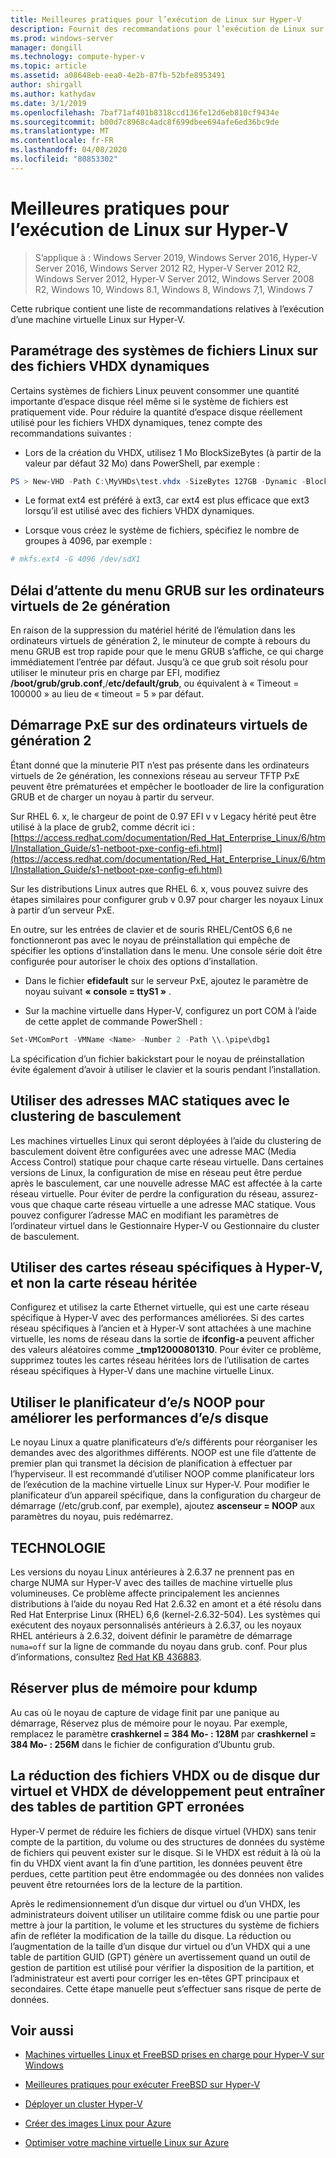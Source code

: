 ```yaml
---
title: Meilleures pratiques pour l’exécution de Linux sur Hyper-V
description: Fournit des recommandations pour l’exécution de Linux sur une machine virtuelle
ms.prod: windows-server
manager: dongill
ms.technology: compute-hyper-v
ms.topic: article
ms.assetid: a08648eb-eea0-4e2b-87fb-52bfe8953491
author: shirgall
ms.author: kathydav
ms.date: 3/1/2019
ms.openlocfilehash: 7baf71af401b8318ccd136fe12d6eb810cf9434e
ms.sourcegitcommit: b00d7c8968c4adc8f699dbee694afe6ed36bc9de
ms.translationtype: MT
ms.contentlocale: fr-FR
ms.lasthandoff: 04/08/2020
ms.locfileid: "80853302"
---
```

# <a name="best-practices-for-running-linux-on-hyper-v"></a>Meilleures pratiques pour l’exécution de Linux sur Hyper-V

>S’applique à : Windows Server 2019, Windows Server 2016, Hyper-V Server 2016, Windows Server 2012 R2, Hyper-V Server 2012 R2, Windows Server 2012, Hyper-V Server 2012, Windows Server 2008 R2, Windows 10, Windows 8.1, Windows 8, Windows 7,1, Windows 7

Cette rubrique contient une liste de recommandations relatives à l’exécution d’une machine virtuelle Linux sur Hyper-V.

## <a name="tuning-linux-file-systems-on-dynamic-vhdx-files"></a>Paramétrage des systèmes de fichiers Linux sur des fichiers VHDX dynamiques

Certains systèmes de fichiers Linux peuvent consommer une quantité importante d’espace disque réel même si le système de fichiers est pratiquement vide. Pour réduire la quantité d’espace disque réellement utilisé pour les fichiers VHDX dynamiques, tenez compte des recommandations suivantes :

* Lors de la création du VHDX, utilisez 1 Mo BlockSizeBytes (à partir de la valeur par défaut 32 Mo) dans PowerShell, par exemple :

```Powershell
PS > New-VHD -Path C:\MyVHDs\test.vhdx -SizeBytes 127GB -Dynamic -BlockSizeBytes 1MB
```

* Le format ext4 est préféré à ext3, car ext4 est plus efficace que ext3 lorsqu’il est utilisé avec des fichiers VHDX dynamiques.

* Lorsque vous créez le système de fichiers, spécifiez le nombre de groupes à 4096, par exemple :

```bash
# mkfs.ext4 -G 4096 /dev/sdX1

```

## <a name="grub-menu-timeout-on-generation-2-virtual-machines"></a>Délai d’attente du menu GRUB sur les ordinateurs virtuels de 2e génération

En raison de la suppression du matériel hérité de l’émulation dans les ordinateurs virtuels de génération 2, le minuteur de compte à rebours du menu GRUB est trop rapide pour que le menu GRUB s’affiche, ce qui charge immédiatement l’entrée par défaut. Jusqu’à ce que grub soit résolu pour utiliser le minuteur pris en charge par EFI, modifiez **/boot/grub/grub.conf**,/**etc/default/grub**, ou équivalent à « Timeout = 100000 » au lieu de « timeout = 5 » par défaut.

## <a name="pxe-boot-on-generation-2-virtual-machines"></a>Démarrage PxE sur des ordinateurs virtuels de génération 2

Étant donné que la minuterie PIT n’est pas présente dans les ordinateurs virtuels de 2e génération, les connexions réseau au serveur TFTP PxE peuvent être prématurées et empêcher le bootloader de lire la configuration GRUB et de charger un noyau à partir du serveur.

Sur RHEL 6. x, le chargeur de point de 0.97 EFI v v Legacy hérité peut être utilisé à la place de grub2, comme décrit ici : [https://access.redhat.com/documentation/Red_Hat_Enterprise_Linux/6/html/Installation_Guide/s1-netboot-pxe-config-efi.html](https://access.redhat.com/documentation/Red_Hat_Enterprise_Linux/6/html/Installation_Guide/s1-netboot-pxe-config-efi.html)

Sur les distributions Linux autres que RHEL 6. x, vous pouvez suivre des étapes similaires pour configurer grub v 0.97 pour charger les noyaux Linux à partir d’un serveur PxE.

En outre, sur les entrées de clavier et de souris RHEL/CentOS 6,6 ne fonctionneront pas avec le noyau de préinstallation qui empêche de spécifier les options d’installation dans le menu. Une console série doit être configurée pour autoriser le choix des options d’installation.

* Dans le fichier **efidefault** sur le serveur PxE, ajoutez le paramètre de noyau suivant **« console = ttyS1 »** .

* Sur la machine virtuelle dans Hyper-V, configurez un port COM à l’aide de cette applet de commande PowerShell :

```Powershell
Set-VMComPort -VMName <Name> -Number 2 -Path \\.\pipe\dbg1

```

La spécification d’un fichier bakickstart pour le noyau de préinstallation évite également d’avoir à utiliser le clavier et la souris pendant l’installation.

## <a name="use-static-mac-addresses-with-failover-clustering"></a>Utiliser des adresses MAC statiques avec le clustering de basculement

Les machines virtuelles Linux qui seront déployées à l’aide du clustering de basculement doivent être configurées avec une adresse MAC (Media Access Control) statique pour chaque carte réseau virtuelle. Dans certaines versions de Linux, la configuration de mise en réseau peut être perdue après le basculement, car une nouvelle adresse MAC est affectée à la carte réseau virtuelle. Pour éviter de perdre la configuration du réseau, assurez-vous que chaque carte réseau virtuelle a une adresse MAC statique. Vous pouvez configurer l’adresse MAC en modifiant les paramètres de l’ordinateur virtuel dans le Gestionnaire Hyper-V ou Gestionnaire du cluster de basculement.

## <a name="use-hyper-v-specific-network-adapters-not-the-legacy-network-adapter"></a>Utiliser des cartes réseau spécifiques à Hyper-V, et non la carte réseau héritée

Configurez et utilisez la carte Ethernet virtuelle, qui est une carte réseau spécifique à Hyper-V avec des performances améliorées. Si des cartes réseau spécifiques à l’ancien et à Hyper-V sont attachées à une machine virtuelle, les noms de réseau dans la sortie de **ifconfig-a** peuvent afficher des valeurs aléatoires comme **_tmp12000801310**. Pour éviter ce problème, supprimez toutes les cartes réseau héritées lors de l’utilisation de cartes réseau spécifiques à Hyper-V dans une machine virtuelle Linux.

## <a name="use-io-scheduler-noop-for-better-disk-io-performance"></a>Utiliser le planificateur d’e/s NOOP pour améliorer les performances d’e/s disque

Le noyau Linux a quatre planificateurs d’e/s différents pour réorganiser les demandes avec des algorithmes différents. NOOP est une file d’attente de premier plan qui transmet la décision de planification à effectuer par l’hyperviseur. Il est recommandé d’utiliser NOOP comme planificateur lors de l’exécution de la machine virtuelle Linux sur Hyper-V. Pour modifier le planificateur d’un appareil spécifique, dans la configuration du chargeur de démarrage (/etc/grub.conf, par exemple), ajoutez **ascenseur = NOOP** aux paramètres du noyau, puis redémarrez.

## <a name="numa"></a>TECHNOLOGIE

Les versions du noyau Linux antérieures à 2.6.37 ne prennent pas en charge NUMA sur Hyper-V avec des tailles de machine virtuelle plus volumineuses. Ce problème affecte principalement les anciennes distributions à l’aide du noyau Red Hat 2.6.32 en amont et a été résolu dans Red Hat Enterprise Linux (RHEL) 6,6 (kernel-2.6.32-504). Les systèmes qui exécutent des noyaux personnalisés antérieurs à 2.6.37, ou les noyaux RHEL antérieurs à 2.6.32, doivent définir le paramètre de démarrage `numa=off` sur la ligne de commande du noyau dans grub. conf. Pour plus d’informations, consultez [Red Hat KB 436883](https://access.redhat.com/solutions/436883).

## <a name="reserve-more-memory-for-kdump"></a>Réserver plus de mémoire pour kdump

Au cas où le noyau de capture de vidage finit par une panique au démarrage, Réservez plus de mémoire pour le noyau. Par exemple, remplacez le paramètre **crashkernel = 384 Mo- : 128M** par **crashkernel = 384 Mo- : 256M** dans le fichier de configuration d’Ubuntu grub.

## <a name="shrinking-vhdx-or-expanding-vhd-and-vhdx-files-can-result-in-erroneous-gpt-partition-tables"></a>La réduction des fichiers VHDX ou de disque dur virtuel et VHDX de développement peut entraîner des tables de partition GPT erronées

Hyper-V permet de réduire les fichiers de disque virtuel (VHDX) sans tenir compte de la partition, du volume ou des structures de données du système de fichiers qui peuvent exister sur le disque. Si le VHDX est réduit à là où la fin du VHDX vient avant la fin d’une partition, les données peuvent être perdues, cette partition peut être endommagée ou des données non valides peuvent être retournées lors de la lecture de la partition.

Après le redimensionnement d’un disque dur virtuel ou d’un VHDX, les administrateurs doivent utiliser un utilitaire comme fdisk ou une partie pour mettre à jour la partition, le volume et les structures du système de fichiers afin de refléter la modification de la taille du disque. La réduction ou l’augmentation de la taille d’un disque dur virtuel ou d’un VHDX qui a une table de partition GUID (GPT) génère un avertissement quand un outil de gestion de partition est utilisé pour vérifier la disposition de la partition, et l’administrateur est averti pour corriger les en-têtes GPT principaux et secondaires. Cette étape manuelle peut s’effectuer sans risque de perte de données.

## <a name="see-also"></a>Voir aussi

* [Machines virtuelles Linux et FreeBSD prises en charge pour Hyper-V sur Windows](Supported-Linux-and-FreeBSD-virtual-machines-for-Hyper-V-on-Windows.md)

* [Meilleures pratiques pour exécuter FreeBSD sur Hyper-V](Best-practices-for-running-FreeBSD-on-Hyper-V.md)

* [Déployer un cluster Hyper-V](https://technet.microsoft.com/library/jj863389.aspx)

* [Créer des images Linux pour Azure](https://docs.microsoft.com/azure/virtual-machines/linux/create-upload-generic)

* [Optimiser votre machine virtuelle Linux sur Azure](https://docs.microsoft.com/azure/virtual-machines/linux/optimization)
